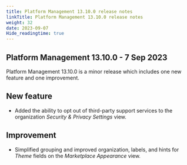```yaml
---
title: Platform Management 13.10.0 release notes
linkTitle: Platform Management 13.10.0 release notes
weight: 32
date: 2023-09-07
Hide_readingtime: true
---
```


## Platform Management 13.10.0 - 7 Sep 2023

Platform Management 13.10.0 is a minor release which includes one new feature and one improvement.

## New feature

* Added the ability to opt out of third-party support services to the organization *Security & Privacy Settings* view.

## Improvement

* Simplified grouping and improved organization, labels, and hints for *Theme* fields on the *Marketplace Appearance* view.
